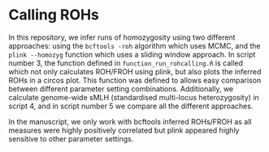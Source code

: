 # Calling ROHs

In this repository, we infer runs of homozygosity using two different approaches: using the `bcftools -roh` algorithm which uses MCMC, and the `plink --homozyg` function which uses a sliding window approach. In script number 3, the function defined in `function_run_rohcalling.R` is called which not only calculates ROH/FROH using plink, but also plots the inferred ROHs in a circos plot. This function was defined to allows easy comparison between different parameter setting combinations. Additionally, we calculate genome-wide sMLH (standardised multi-locus heterozygosity) in script 4, and in script number 5 we compare all the different approaches.

In the manuscript, we only work with bcftools inferred ROHs/FROH as all measures were highly positively correlated but plink appeared highly sensitive to other parameter settings.
